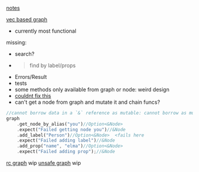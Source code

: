[notes](notes.md)

[vec based graph](/src/vec_graph.rs)
- currently most functional

missing:
- search?
- >find by label/props
- Errors/Result
- tests
- some methods only available from graph or node: weird design
- [couldnt fix this](/src/vec_graph.rs#L127)
- can't get a node from graph and mutate it and chain funcs?
```rust 
//cannot borrow data in a `&` reference as mutable: cannot borrow as mutable
graph
    .get_node_by_alias("you")//Option<&Node>
    .expect("Failed getting node you")//&Node
    .add_label("Person")//Option<&Node>  <fails here
    .expect("Failed adding label")//&Node
    .add_prop("name", "elma")//Option<&Node>
    .expect("Failed adding prop");//&Node
```

[rc graph](/src/rc_graph.rs)
wip
[unsafe graph](/src/unsafe_graph.rs)
wip